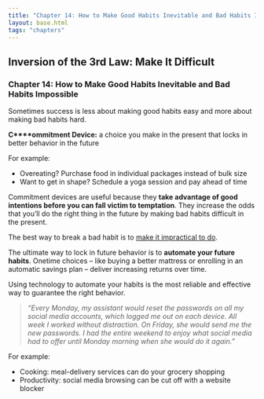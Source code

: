 ```yaml
---
title: "Chapter 14: How to Make Good Habits Inevitable and Bad Habits Impossible"
layout: base.html
tags: "chapters"
---
```


## Inversion of the 3rd Law: Make It Difficult

### Chapter 14: How to Make Good Habits Inevitable and Bad Habits Impossible

Sometimes success is less about making good habits easy and more about making bad habits hard. 

**C****ommitment Device:** a choice you make in the present that locks in better behavior in the future

For example:

- Overeating? Purchase food in individual packages instead of bulk size
- Want to get in shape? Schedule a yoga session and pay ahead of time

Commitment devices are useful because they **take advantage of good intentions before you can fall victim to temptation**. They increase the odds that you’ll do the right thing in the future by making bad habits difficult in the present.

The best way to break a bad habit is to [make it impractical to do](https://dansilvestre.com/simplify-life/).

The ultimate way to lock in future behavior is to **automate your future habits**. Onetime choices – like buying a better mattress or enrolling in an automatic savings plan – deliver increasing returns over time. 

Using technology to automate your habits is the most reliable and effective way to guarantee the right behavior.

> _“Every Monday, my assistant would reset the passwords on all my social media accounts, which logged me out on each device. All week I worked without distraction. On Friday, she would send me the new passwords. I had the entire weekend to enjoy what social media had to offer until Monday morning when she would do it again.”_

For example: 

- Cooking: meal-delivery services can do your grocery shopping
- Productivity: social media browsing can be cut off with a website blocker